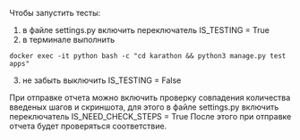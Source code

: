 Чтобы запустить тесты:
1. в файле settings.py включить переключатель IS_TESTING = True
2. в терминале выполнить
```
docker exec -it python bash -c "cd karathon && python3 manage.py test apps"
```
3. не забыть выключить IS_TESTING = False

При отправке отчета можно включить проверку совпадения количества введеных шагов и скриншота, для этого в файле settings.py включить переключатель IS_NEED_CHECK_STEPS = True
После этого при отправке отчета будет проверяться соответствие.